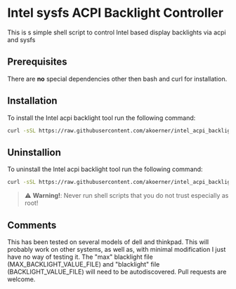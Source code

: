 # Intel sysfs ACPI Backlight Controller

This is s simple shell script to control Intel based display backlights via acpi
and sysfs

## Prerequisites
There are **no** special dependencies other then bash and curl for installation.

## Installation
To install the Intel acpi backlight tool run the following command:
```bash
curl -sSL https://raw.githubusercontent.com/akoerner/intel_acpi_backlight/master/install.sh | sudo bash -
```
## Uninstallion
To uninstall the Intel acpi backlight tool run the following command:
```bash
curl -sSL https://raw.githubusercontent.com/akoerner/intel_acpi_backlight/master/uninstall.sh | sudo bash -
```

> :warning: **Warning!**: Never run shell scripts that you do not trust especially as root!


## Comments
This has been tested on several models of dell and thinkpad.
This will probably work on other systems, as well as, with minimal modification 
I just have no way of testing it. The "max" blacklight file 
(MAX_BACKLIGHT_VALUE_FILE) and "blacklight" file (BACKLIGHT_VALUE_FILE) will 
need to be autodiscovered. Pull requests are welcome.
